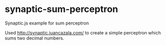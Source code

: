 # synaptic-sum-perceptron
Synaptic.js example for sum perceptron

Used http://synaptic.juancazala.com/ to create a simple perceptron which sums two decimal numbers. 
